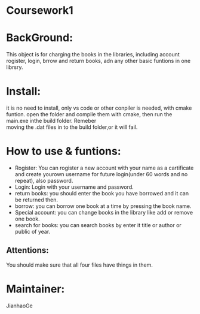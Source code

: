 # Coursework1

# BackGround:  
This object is for charging the books in the libraries, including account rogister, login, brrow and return books, adn any other basic funtions in one librsry.  
# Install:  
it is no need to install, only vs code or other conpiler is needed, with cmake funtion. open the folder and compile them with cmake, then run the main.exe inthe build folder. Remeber  
moving the .dat files in to the build folder,or it will fail.  
# How to use & funtions:  
* Rogister: You can rogister a new account with your name as a cartificate and create yourown username for future login(under 60 words and no repeat), also password.  
* Login: Login with your username and password.  
* return books: you should enter the book you have borrowed and it can be returned then.  
* borrow: you can borrow one book at a time by pressing the book name.  
* Special account: you can change books in the library like add or remove one book.  
* search for books: you can search books by enter it title or author or public of year.  
## Attentions:  
You should make sure that all four files have things in them.
# Maintainer:  
JianhaoGe 

